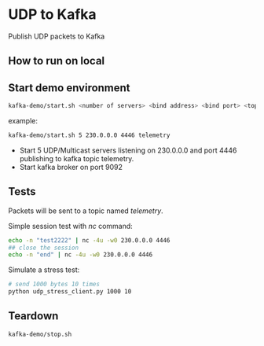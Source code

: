 # UDP to Kafka

Publish UDP packets to Kafka

## How to run on local

## Start demo environment

```bash
kafka-demo/start.sh <number of servers> <bind address> <bind port> <topic name>
```

example:
```bash
kafka-demo/start.sh 5 230.0.0.0 4446 telemetry
```

- Start 5 UDP/Multicast servers listening on 230.0.0.0 and port 4446 publishing to kafka topic telemetry.
- Start kafka broker on port 9092

## Tests

Packets will be sent to a topic named _telemetry_.

Simple session test with _nc_ command:

```bash
echo -n "test2222" | nc -4u -w0 230.0.0.0 4446
## close the session
echo -n "end" | nc -4u -w0 230.0.0.0 4446
```

Simulate a stress test:

```bash
# send 1000 bytes 10 times
python udp_stress_client.py 1000 10
```

## Teardown

```bash
kafka-demo/stop.sh
```